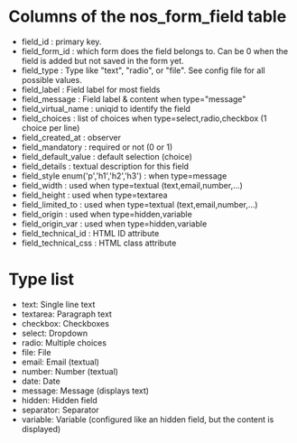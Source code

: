
Columns of the nos_form_field table
===================================

 * field_id : primary key.
 * field_form_id : which form does the field belongs to. Can be 0 when the field is added but not saved in the form yet.
 * field_type : Type like "text", "radio", or "file". See config file for all possible values.
 * field_label : Field label for most fields
 * field_message : Field label & content when type="message"
 * field_virtual_name : uniqid to identify the field
 * field_choices : list of choices when type=select,radio,checkbox (1 choice per line)
 * field_created_at : observer
 * field_mandatory : required or not (0 or 1)
 * field_default_value : default selection (choice)
 * field_details : textual description for this field
 * field_style enum('p','h1','h2','h3') : when type=message
 * field_width : used when type=textual (text,email,number,...)
 * field_height : used when type=textarea
 * field_limited_to : used when type=textual (text,email,number,...)
 * field_origin : used when type=hidden,variable
 * field_origin_var : used when type=hidden,variable
 * field_technical_id : HTML ID attribute
 * field_technical_css : HTML class attribute


Type list
=========

 * text: Single line text
 * textarea: Paragraph text
 * checkbox: Checkboxes
 * select: Dropdown
 * radio: Multiple choices
 * file: File
 * email: Email (textual)
 * number: Number (textual)
 * date: Date
 * message: Message (displays text)
 * hidden: Hidden field
 * separator: Separator
 * variable: Variable (configured like an hidden field, but the content is displayed)


 
